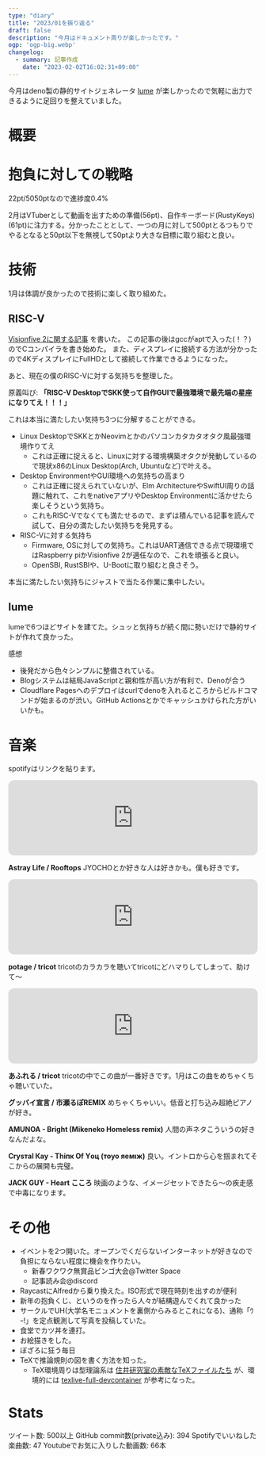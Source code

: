 ```yaml
---
type: "diary"
title: "2023/01を振り返る"
draft: false
description: "今月はドキュメント周りが楽しかったです。"
ogp: 'ogp-big.webp'
changelog:
  - summary: 記事作成
    date: "2023-02-02T16:02:31+09:00"
---
```


<!-- titleは自動で入る -->
今月はdeno製の静的サイトジェネレータ [lume](https://lume.land/) が楽しかったので気軽に出力できるように足回りを整えていました。

# 概要



# 抱負に対しての戦略

22pt/5050ptなので進捗度0.4%

2月はVTuberとして動画を出すための準備(56pt)、自作キーボード(RustyKeys)(61pt)に注力する。分かったこととして、一つの月に対して500ptとるつもりでやるとなると50pt以下を無視して50ptより大きな目標に取り組むと良い。

# 技術

1月は体調が良かったので技術に楽しく取り組めた。

## RISC-V

[Visionfive 2に関する記事](https://zenn.dev/uta8a/articles/87262048da5327) を書いた。
この記事の後はgccがaptで入った(！？)のでCコンパイラを書き始めた。
また、ディスプレイに接続する方法が分かったので4KディスプレイにFullHDとして接続して作業できるようになった。

あと、現在の僕のRISC-Vに対する気持ちを整理した。

原義叫び: **「RISC-V DesktopでSKK使って自作GUIで最強環境で最先端の星座になりてえ！！！」**

これは本当に満たしたい気持ち3つに分解することができる。

- Linux DesktopでSKKとかNeovimとかのパソコンカタカタオタク風最強環境作りてえ
  - これは正確に捉えると、Linuxに対する環境構築オタクが発動しているので現状x86のLinux Desktop(Arch, Ubuntuなど)で叶える。
- Desktop EnvironmentやGUI環境への気持ちの高まり
  - これは正確に捉えられていないが、Elm ArchitectureやSwiftUI周りの話題に触れて、これをnativeアプリやDesktop Environmentに活かせたら楽しそうという気持ち。
  - これもRISC-Vでなくても満たせるので、まずは積んでいる記事を読んで試して、自分の満たしたい気持ちを発見する。
- RISC-Vに対する気持ち
  - Firmware, OSに対しての気持ち。これはUART通信できる点で現環境ではRaspberry piかVisionfive 2が適任なので、これを頑張ると良い。
  - OpenSBI, RustSBIや、U-Bootに取り組むと良さそう。

本当に満たしたい気持ちにジャストで当たる作業に集中したい。

## lume

lumeで6つほどサイトを建てた。シュッと気持ちが続く間に勢いだけで静的サイトが作れて良かった。

感想

- 後発だから色々シンプルに整備されている。
- Blogシステムは結局JavaScriptと親和性が高い方が有利で、Denoが合う
- Cloudflare Pagesへのデプロイはcurlでdenoを入れるところからビルドコマンドが始まるのが渋い。GitHub Actionsとかでキャッシュかけられた方がいいかも。

# 音楽

spotifyはリンクを貼ります。

<iframe style="border-radius:12px" src="https://open.spotify.com/embed/track/6cSCJQcTMWpFPfBZg1gl3h?utm_source=generator" width="100%" height="152" frameBorder="0" allowfullscreen="" allow="autoplay; clipboard-write; encrypted-media; fullscreen; picture-in-picture" loading="lazy"></iframe>

**Astray Life / Rooftops**
JYOCHOとか好きな人は好きかも。僕も好きです。

<iframe style="border-radius:12px" src="https://open.spotify.com/embed/track/3Maaef6FsP0s65ZlyKIL9L?utm_source=generator" width="100%" height="152" frameBorder="0" allowfullscreen="" allow="autoplay; clipboard-write; encrypted-media; fullscreen; picture-in-picture" loading="lazy"></iframe>

**potage / tricot**
tricotのカラカラを聴いてtricotにどハマりしてしまって、助けて〜

<iframe style="border-radius:12px" src="https://open.spotify.com/embed/track/1DKv7Hq1hGJab5phHG3MKq?utm_source=generator" width="100%" height="152" frameBorder="0" allowfullscreen="" allow="autoplay; clipboard-write; encrypted-media; fullscreen; picture-in-picture" loading="lazy"></iframe>

**あふれる / tricot**
tricotの中でこの曲が一番好きです。1月はこの曲をめちゃくちゃ聴いていた。

**グッバイ宣言 / 市瀬るぽREMIX**
めちゃくちゃいい。低音と打ち込み超絶ピアノが好き。

**AMUNOA - Bright (Mikeneko Homeless remix)**
人間の声ネタこういうの好きなんだよな。

**Сrуsтаl Кау - Тhiпк Оf Yоц (тоуо яемıж)**
良い。イントロから心を掴まれてそこからの展開も完璧。

**JACK GUY - Heart こころ**
映画のような、イメージセットできたら〜の疾走感で中毒になります。

# その他

- イベントを2つ開いた。オープンでくだらないインターネットが好きなので負担にならない程度に機会を作りたい。
  - 新春ワクワク無賞品ビンゴ大会@Twitter Space
  - 記事読み会@discord
- RaycastにAlfredから乗り換えた。ISO形式で現在時刻を出すのが便利
- 新年の抱負くじ、というのを作ったら人々が結構遊んでくれて良かった
- サークルでUH(大学名モニュメントを裏側からみるとこれになる)、通称「ｳｰ!」を定点観測して写真を投稿していた。
- 食堂でカツ丼を連打。
- お絵描きをした。
- ぼざろに狂う毎日
- TeXで推論規則の図を書く方法を知った。
  - TeX環境周りは型理論系は [住井研究室の素敵なTeXファイルたち](https://github.com/fetburner/sumiilab-tex) が、環境的には [texlive-full-devcontainer](https://github.com/tbistr/texlive-full-devcontainer) が参考になった。

# Stats

ツイート数: 500以上
GitHub commit数(private込み): 394
Spotifyでいいねした楽曲数: 47
Youtubeでお気に入りした動画数: 66本

